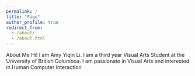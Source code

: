 ```yaml
---
permalink: /
title: "Page"
author_profile: true
redirect_from: 
  - /about/
  - /about.html
---
```


About Me
Hi! I am Amy Yiqin Li. I am a third year Visual Arts Student at the University of British Columboa. I am passionate in Visual Arts and interested in Human Computer
Interaction

